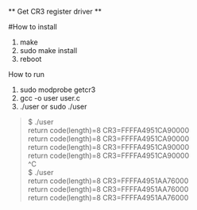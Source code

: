 ** Get CR3 register driver **

#How to install

 1. make
 2. sudo make install
 3. reboot


How to run

 1. sudo modprobe getcr3
 2. gcc -o user user.c
 3. ./user or sudo ./user

>  $ ./user  
>  return code(length)=8  CR3=FFFFA4951CA90000  
>  return code(length)=8  CR3=FFFFA4951CA90000  
>  return code(length)=8  CR3=FFFFA4951CA90000  
>  return code(length)=8  CR3=FFFFA4951CA90000  
>  ^C   
>  $ ./user  
>  return code(length)=8  CR3=FFFFA4951AA76000  
>  return code(length)=8  CR3=FFFFA4951AA76000  
>  return code(length)=8  CR3=FFFFA4951AA76000   

